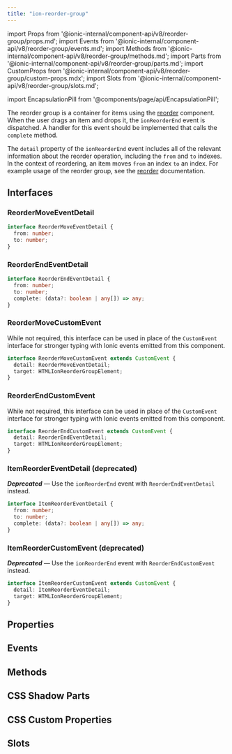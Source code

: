 ```yaml
---
title: "ion-reorder-group"
---
```

import Props from '@ionic-internal/component-api/v8/reorder-group/props.md';
import Events from '@ionic-internal/component-api/v8/reorder-group/events.md';
import Methods from '@ionic-internal/component-api/v8/reorder-group/methods.md';
import Parts from '@ionic-internal/component-api/v8/reorder-group/parts.md';
import CustomProps from '@ionic-internal/component-api/v8/reorder-group/custom-props.mdx';
import Slots from '@ionic-internal/component-api/v8/reorder-group/slots.md';

<head>
  <title>ion-reorder-group: Wrapper Component for Reorder Items</title>
  <meta name="description" content="ion-reorder-group is a wrapper component for items using the ion-reorder component on Ionic apps. Read to learn more about ion-reorder-group usage." />
</head>

import EncapsulationPill from '@components/page/api/EncapsulationPill';


The reorder group is a container for items using the [reorder](./reorder) component. When the user drags an item and drops it, the `ionReorderEnd` event is dispatched. A handler for this event should be implemented that calls the `complete` method.

The `detail` property of the `ionReorderEnd` event includes all of the relevant information about the reorder operation, including the `from` and `to` indexes. In the context of reordering, an item moves `from` an index `to` an index. For example usage of the reorder group, see the [reorder](./reorder) documentation.


## Interfaces

### ReorderMoveEventDetail

```typescript
interface ReorderMoveEventDetail {
  from: number;
  to: number;
}
```

### ReorderEndEventDetail

```typescript
interface ReorderEndEventDetail {
  from: number;
  to: number;
  complete: (data?: boolean | any[]) => any;
}
```

### ReorderMoveCustomEvent

While not required, this interface can be used in place of the `CustomEvent` interface for stronger typing with Ionic events emitted from this component.

```typescript
interface ReorderMoveCustomEvent extends CustomEvent {
  detail: ReorderMoveEventDetail;
  target: HTMLIonReorderGroupElement;
}

```

### ReorderEndCustomEvent

While not required, this interface can be used in place of the `CustomEvent` interface for stronger typing with Ionic events emitted from this component.

```typescript
interface ReorderEndCustomEvent extends CustomEvent {
  detail: ReorderEndEventDetail;
  target: HTMLIonReorderGroupElement;
}
```

### ItemReorderEventDetail (deprecated)

**_Deprecated_** — Use the `ionReorderEnd` event with `ReorderEndEventDetail` instead.

```typescript
interface ItemReorderEventDetail {
  from: number;
  to: number;
  complete: (data?: boolean | any[]) => any;
}
```

### ItemReorderCustomEvent (deprecated)

**_Deprecated_** — Use the `ionReorderEnd` event with `ReorderEndCustomEvent` instead.

```typescript
interface ItemReorderCustomEvent extends CustomEvent {
  detail: ItemReorderEventDetail;
  target: HTMLIonReorderGroupElement;
}
```


## Properties
<Props />

## Events
<Events />

## Methods
<Methods />

## CSS Shadow Parts
<Parts />

## CSS Custom Properties
<CustomProps />

## Slots
<Slots />
